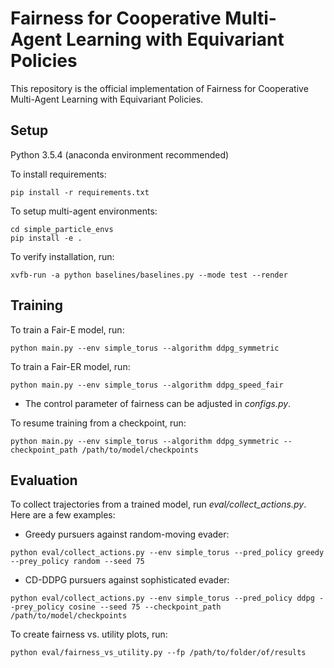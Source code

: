 # Fairness for Cooperative Multi-Agent Learning with Equivariant Policies

<!-- This repository is the official implementation of [My Paper Title](https://arxiv.org/abs/2030.12345).  -->
This repository is the official implementation of Fairness for Cooperative Multi-Agent Learning with Equivariant Policies.

## Setup
Python 3.5.4 (anaconda environment recommended)

To install requirements:
```
pip install -r requirements.txt
```
To setup multi-agent environments:
```
cd simple_particle_envs
pip install -e .
```

To verify installation, run:
```
xvfb-run -a python baselines/baselines.py --mode test --render
```

## Training

To train a Fair-E model, run:

```train
python main.py --env simple_torus --algorithm ddpg_symmetric
```

To train a Fair-ER model, run:

```train
python main.py --env simple_torus --algorithm ddpg_speed_fair
```
* The control parameter of fairness can be adjusted in _configs.py_.

To resume training from a checkpoint, run:
```
python main.py --env simple_torus --algorithm ddpg_symmetric --checkpoint_path /path/to/model/checkpoints
```

## Evaluation

To collect trajectories from a trained model, run _eval/collect_actions.py_. Here are a few examples:
* Greedy pursuers against random-moving evader: 
```eval
python eval/collect_actions.py --env simple_torus --pred_policy greedy --prey_policy random --seed 75 
```
* CD-DDPG pursuers against sophisticated evader: 
```eval
python eval/collect_actions.py --env simple_torus --pred_policy ddpg --prey_policy cosine --seed 75 --checkpoint_path /path/to/model/checkpoints
```

To create fairness vs. utility plots, run:
```eval
python eval/fairness_vs_utility.py --fp /path/to/folder/of/results
```

